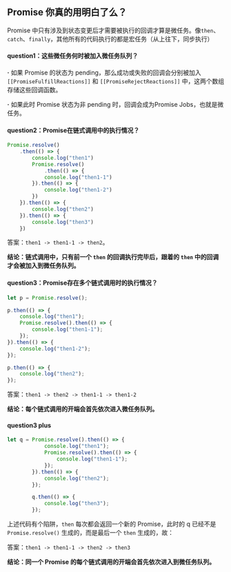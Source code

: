 ## Promise 你真的用明白了么？

Promise 中只有涉及到状态变更后才需要被执行的回调才算是微任务。像`then`、`catch`、`finally`，其他所有的代码执行的都是宏任务（从上往下，同步执行）



#### question1：这些微任务何时被加入微任务队列？

**·** 如果 Promise 的状态为 pending，那么成功或失败的回调会分别被加入`[[PromiseFulfillReactions]]` 和 `[[PromiseRejectReactions]]` 中，这两个数组存储这些回调函数。

**·** 如果此时 Promise 状态为非 pending 时，回调会成为Promise Jobs，也就是微任务。



#### question2：Promise在链式调用中的执行情况？

```js
Promise.resolve()
    .then(() => {
        console.log("then1")
        Promise.resolve()
            .then(() => {
            console.log("then1-1")
        }).then(() => {
            console.log("then1-2")
        })
    }).then(() => {
        console.log("then2")
    }).then(() => {
        console.log("then3")
    })
```

答案：`then1 -> then1-1 -> then2`。

**结论：链式调用中，只有前一个 `then` 的回调执行完毕后，跟着的 `then` 中的回调才会被加入到微任务队列。**



#### question3：Promise存在多个链式调用时的执行情况？

```js
let p = Promise.resolve();

p.then(() => {
    console.log("then1"); 
    Promise.resolve().then(() => {
        console.log("then1-1");
    });
}).then(() => {
    console.log("then1-2");
});

p.then(() => {
    console.log("then2");
});
```

答案：`then1 -> then2 -> then1-1 -> then1-2`

**结论：每个链式调用的开端会首先依次进入微任务队列。**



#### question3 plus

```js
let q = Promise.resolve().then(() => {
            console.log("then1"); 
            Promise.resolve().then(() => {
                console.log("then1-1");
            });
        }).then(() => {
            console.log("then2");
        });

        q.then(() => {
            console.log("then3");
        });
```

上述代码有个陷阱，`then` 每次都会返回一个新的 Promise，此时的 q 已经不是 `Promise.resolve()` 生成的，而是最后一个 `then` 生成的，故：

答案：`then1 -> then1-1 -> then2 -> then3`

**结论：同一个 Promise 的每个链式调用的开端会首先依次进入到微任务队列。**



